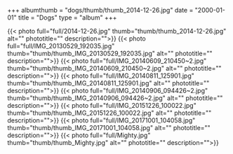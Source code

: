+++
albumthumb = "dogs/thumb/thumb_2014-12-26.jpg"
date = "2000-01-01"
title = "Dogs"
type = "album"
+++

{{< photo full="full/2014-12-26.jpg" thumb="thumb/thumb_2014-12-26.jpg" alt="" phototitle="" description="">}}
{{< photo full="full/IMG_20130529_192035.jpg" thumb="thumb/thumb_IMG_20130529_192035.jpg" alt="" phototitle="" description="">}}
{{< photo full="full/IMG_20140609_210450~2.jpg" thumb="thumb/thumb_IMG_20140609_210450~2.jpg" alt="" phototitle="" description="">}}
{{< photo full="full/IMG_20140811_125901.jpg" thumb="thumb/thumb_IMG_20140811_125901.jpg" alt="" phototitle="" description="">}}
{{< photo full="full/IMG_20140906_094426~2.jpg" thumb="thumb/thumb_IMG_20140906_094426~2.jpg" alt="" phototitle="" description="">}}
{{< photo full="full/IMG_20151226_100022.jpg" thumb="thumb/thumb_IMG_20151226_100022.jpg" alt="" phototitle="" description="">}}
{{< photo full="full/IMG_20171001_104058.jpg" thumb="thumb/thumb_IMG_20171001_104058.jpg" alt="" phototitle="" description="">}}
{{< photo full="full/Mighty.jpg" thumb="thumb/thumb_Mighty.jpg" alt="" phototitle="" description="">}}
